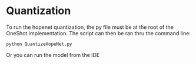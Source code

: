 # Quantization 

To run the hopenet quantization, the py file must be at the root of the OneShot implementation. The script can then be ran thru the command line: 


```
python QuantizeHopeNet.py
```
Or you can run the model from the IDE 

